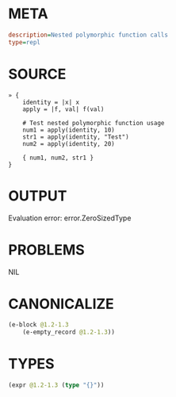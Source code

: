 # META
~~~ini
description=Nested polymorphic function calls
type=repl
~~~
# SOURCE
~~~roc
» {
    identity = |x| x
    apply = |f, val| f(val)
    
    # Test nested polymorphic function usage
    num1 = apply(identity, 10)
    str1 = apply(identity, "Test")
    num2 = apply(identity, 20)
    
    { num1, num2, str1 }
}
~~~
# OUTPUT
Evaluation error: error.ZeroSizedType
# PROBLEMS
NIL
# CANONICALIZE
~~~clojure
(e-block @1.2-1.3
	(e-empty_record @1.2-1.3))
~~~
# TYPES
~~~clojure
(expr @1.2-1.3 (type "{}"))
~~~
